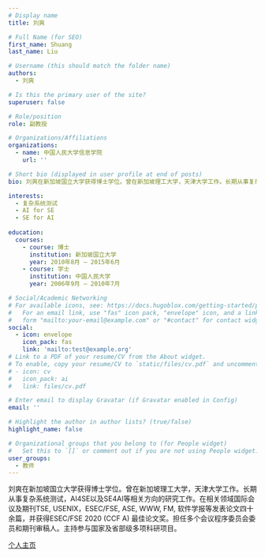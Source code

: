 ```yaml
---
# Display name
title: 刘爽

# Full Name (for SEO)
first_name: Shuang
last_name: Liu

# Username (this should match the folder name)
authors:
  - 刘爽

# Is this the primary user of the site?
superuser: false

# Role/position
role: 副教授

# Organizations/Affiliations
organizations:
  - name: 中国人民大学信息学院
    url: ''

# Short bio (displayed in user profile at end of posts)
bio: 刘爽在新加坡国立大学获得博士学位。曾在新加坡理工大学，天津大学工作。长期从事复杂系统测试，AI4SE以及SE4AI等相关方向的研究工作。在相关领域国际会议及期刊TSE, USENIX，ESEC/FSE, ASE, WWW, FM, 软件学报等发表论文四十余篇，并获得ESEC/FSE 2020 (CCF A) 最佳论文奖。担任多个会议程序委员会委员和期刊审稿人。主持参与国家及省部级多项科研项目。

interests:
  - 复杂系统测试
  - AI for SE
  - SE for AI
  
education:
  courses:
    - course: 博士
      institution: 新加坡国立大学
      year: 2010年8月 – 2015年6月
    - course: 学士
      institution: 中国人民大学
      year: 2006年9月 – 2010年7月

# Social/Academic Networking
# For available icons, see: https://docs.hugoblox.com/getting-started/page-builder/#icons
#   For an email link, use "fas" icon pack, "envelope" icon, and a link in the
#   form "mailto:your-email@example.com" or "#contact" for contact widget.
social:
  - icon: envelope
    icon_pack: fas
    link: 'mailto:test@example.org'
# Link to a PDF of your resume/CV from the About widget.
# To enable, copy your resume/CV to `static/files/cv.pdf` and uncomment the lines below.
# - icon: cv
#   icon_pack: ai
#   link: files/cv.pdf

# Enter email to display Gravatar (if Gravatar enabled in Config)
email: ''

# Highlight the author in author lists? (true/false)
highlight_name: false

# Organizational groups that you belong to (for People widget)
#   Set this to `[]` or comment out if you are not using People widget.
user_groups:
  - 教师
---
```


刘爽在新加坡国立大学获得博士学位。曾在新加坡理工大学，天津大学工作。长期从事复杂系统测试，AI4SE以及SE4AI等相关方向的研究工作。在相关领域国际会议及期刊TSE, USENIX，ESEC/FSE, ASE, WWW, FM, 软件学报等发表论文四十余篇，并获得ESEC/FSE 2020 (CCF A) 最佳论文奖。担任多个会议程序委员会委员和期刊审稿人。主持参与国家及省部级多项科研项目。

[个人主页](https://liushuangcs.github.io/)
